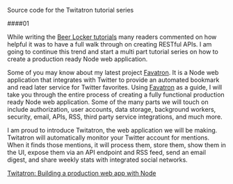 Source code for the Twitatron tutorial series

####01

While writing the [Beer Locker tutorials](/blog/2014/05/02/building-restful-apis-with-node/) many readers commented on how helpful it was to have a full walk through on creating RESTful APIs. I am going to continue this trend and start a multi part tutorial series on how to create a production ready Node web application.

Some of you may know about my latest project [Favatron](https://favatron.com). It is a Node web application that integrates with Twitter to provide an automated bookmark and read later service for Twitter favorites. Using [Favatron](https://favatron.com) as a guide, I will take you through the entire process of creating a fully functional production ready Node web application. Some of the many parts we will touch on include authorization, user accounts, data storage, background workers, security, email, APIs, RSS, third party service integrations, and much more.

I am proud to introduce Twitatron, the web application we will be making. Twitatron will automatically monitor your Twitter account for mentions. When it finds those mentions, it will process them, store them, show them in the UI, expose them via an API endpoint and RSS feed, send an email digest, and share weekly stats with integrated social networks.

[Twitatron: Building a production web app with Node](http://scottksmith.com/blog/2014/10/05/twitatron-building-a-production-web-app-with-node/)
